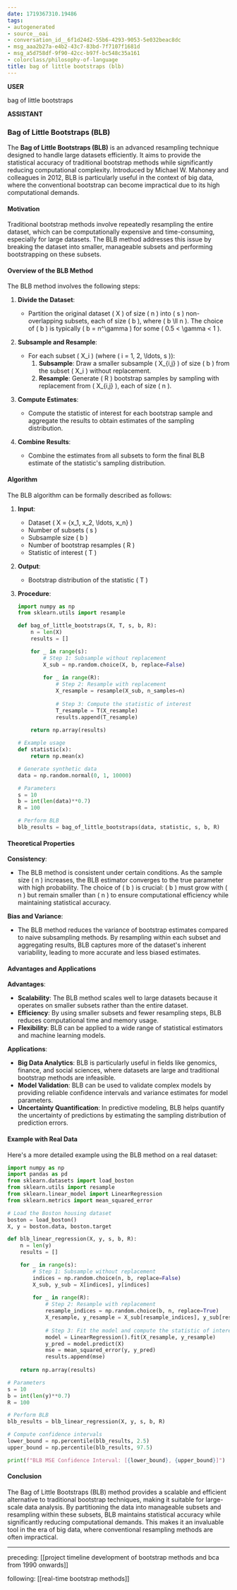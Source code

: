 ```yaml
---
date: 1719367310.19486
tags:
- autogenerated
- source__oai
- conversation_id__6f1d24d2-55b6-4293-9053-5e032beac8dc
- msg_aaa2b27a-e4b2-43c7-83bd-7f7107f1681d
- msg_a5d758df-9f90-42cc-b97f-bc548c35a161
- colorclass/philosophy-of-language
title: bag of little bootstraps (blb)
---
```


**USER**

bag of little bootstraps


**ASSISTANT**

### Bag of Little Bootstraps (BLB)

The **Bag of Little Bootstraps (BLB)** is an advanced resampling technique designed to handle large datasets efficiently. It aims to provide the statistical accuracy of traditional bootstrap methods while significantly reducing computational complexity. Introduced by Michael W. Mahoney and colleagues in 2012, BLB is particularly useful in the context of big data, where the conventional bootstrap can become impractical due to its high computational demands.

#### Motivation

Traditional bootstrap methods involve repeatedly resampling the entire dataset, which can be computationally expensive and time-consuming, especially for large datasets. The BLB method addresses this issue by breaking the dataset into smaller, manageable subsets and performing bootstrapping on these subsets.

#### Overview of the BLB Method

The BLB method involves the following steps:

1. **Divide the Dataset**:
   - Partition the original dataset \( X \) of size \( n \) into \( s \) non-overlapping subsets, each of size \( b \), where \( b \ll n \). The choice of \( b \) is typically \( b = n^\gamma \) for some \( 0.5 < \gamma < 1 \).

2. **Subsample and Resample**:
   - For each subset \( X_i \) (where \( i = 1, 2, \ldots, s \)):
     1. **Subsample**: Draw a smaller subsample \( X_{i,j} \) of size \( b \) from the subset \( X_i \) without replacement.
     2. **Resample**: Generate \( R \) bootstrap samples by sampling with replacement from \( X_{i,j} \), each of size \( n \).

3. **Compute Estimates**:
   - Compute the statistic of interest for each bootstrap sample and aggregate the results to obtain estimates of the sampling distribution.

4. **Combine Results**:
   - Combine the estimates from all subsets to form the final BLB estimate of the statistic's sampling distribution.

#### Algorithm

The BLB algorithm can be formally described as follows:

1. **Input**:
   - Dataset \( X = \{x_1, x_2, \ldots, x_n\} \)
   - Number of subsets \( s \)
   - Subsample size \( b \)
   - Number of bootstrap resamples \( R \)
   - Statistic of interest \( T \)

2. **Output**:
   - Bootstrap distribution of the statistic \( T \)

3. **Procedure**:
   ```python
   import numpy as np
   from sklearn.utils import resample

   def bag_of_little_bootstraps(X, T, s, b, R):
       n = len(X)
       results = []

       for _ in range(s):
           # Step 1: Subsample without replacement
           X_sub = np.random.choice(X, b, replace=False)
           
           for _ in range(R):
               # Step 2: Resample with replacement
               X_resample = resample(X_sub, n_samples=n)
               
               # Step 3: Compute the statistic of interest
               T_resample = T(X_resample)
               results.append(T_resample)
       
       return np.array(results)

   # Example usage
   def statistic(x):
       return np.mean(x)

   # Generate synthetic data
   data = np.random.normal(0, 1, 10000)

   # Parameters
   s = 10
   b = int(len(data)**0.7)
   R = 100

   # Perform BLB
   blb_results = bag_of_little_bootstraps(data, statistic, s, b, R)
   ```

#### Theoretical Properties

**Consistency**:
- The BLB method is consistent under certain conditions. As the sample size \( n \) increases, the BLB estimator converges to the true parameter with high probability. The choice of \( b \) is crucial: \( b \) must grow with \( n \) but remain smaller than \( n \) to ensure computational efficiency while maintaining statistical accuracy.

**Bias and Variance**:
- The BLB method reduces the variance of bootstrap estimates compared to naive subsampling methods. By resampling within each subset and aggregating results, BLB captures more of the dataset's inherent variability, leading to more accurate and less biased estimates.

#### Advantages and Applications

**Advantages**:
- **Scalability**: The BLB method scales well to large datasets because it operates on smaller subsets rather than the entire dataset.
- **Efficiency**: By using smaller subsets and fewer resampling steps, BLB reduces computational time and memory usage.
- **Flexibility**: BLB can be applied to a wide range of statistical estimators and machine learning models.

**Applications**:
- **Big Data Analytics**: BLB is particularly useful in fields like genomics, finance, and social sciences, where datasets are large and traditional bootstrap methods are infeasible.
- **Model Validation**: BLB can be used to validate complex models by providing reliable confidence intervals and variance estimates for model parameters.
- **Uncertainty Quantification**: In predictive modeling, BLB helps quantify the uncertainty of predictions by estimating the sampling distribution of prediction errors.

#### Example with Real Data

Here's a more detailed example using the BLB method on a real dataset:

```python
import numpy as np
import pandas as pd
from sklearn.datasets import load_boston
from sklearn.utils import resample
from sklearn.linear_model import LinearRegression
from sklearn.metrics import mean_squared_error

# Load the Boston housing dataset
boston = load_boston()
X, y = boston.data, boston.target

def blb_linear_regression(X, y, s, b, R):
    n = len(y)
    results = []

    for _ in range(s):
        # Step 1: Subsample without replacement
        indices = np.random.choice(n, b, replace=False)
        X_sub, y_sub = X[indices], y[indices]
        
        for _ in range(R):
            # Step 2: Resample with replacement
            resample_indices = np.random.choice(b, n, replace=True)
            X_resample, y_resample = X_sub[resample_indices], y_sub[resample_indices]
            
            # Step 3: Fit the model and compute the statistic of interest
            model = LinearRegression().fit(X_resample, y_resample)
            y_pred = model.predict(X)
            mse = mean_squared_error(y, y_pred)
            results.append(mse)
    
    return np.array(results)

# Parameters
s = 10
b = int(len(y)**0.7)
R = 100

# Perform BLB
blb_results = blb_linear_regression(X, y, s, b, R)

# Compute confidence intervals
lower_bound = np.percentile(blb_results, 2.5)
upper_bound = np.percentile(blb_results, 97.5)

print(f"BLB MSE Confidence Interval: [{lower_bound}, {upper_bound}]")
```

#### Conclusion

The Bag of Little Bootstraps (BLB) method provides a scalable and efficient alternative to traditional bootstrap techniques, making it suitable for large-scale data analysis. By partitioning the data into manageable subsets and resampling within these subsets, BLB maintains statistical accuracy while significantly reducing computational demands. This makes it an invaluable tool in the era of big data, where conventional resampling methods are often impractical.


---

preceding: [[project timeline development of bootstrap methods and bca from 1990 onwards]]  


following: [[real-time bootstrap methods]]